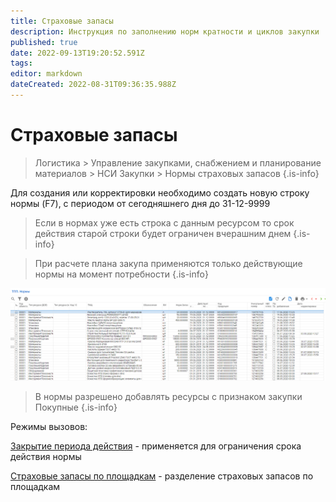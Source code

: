 ```yaml
---
title: Страховые запасы
description: Инструкция по заполнению норм кратности и циклов закупки
published: true
date: 2022-09-13T19:20:52.591Z
tags: 
editor: markdown
dateCreated: 2022-08-31T09:36:35.988Z
---
```


# Страховые запасы

> Логистика > Управление закупками, снабжением и планирование материалов > НСИ Закупки > Нормы страховых запасов
{.is-info}


Для создания или корректировки необходимо создать новую строку нормы (F7), с периодом от сегодняшнего дня до 31-12-9999


> Если в нормах уже есть строка с данным ресурсом то срок действия старой строки будет ограничен вчерашним днем
{.is-info}


> При расчете плана закупа применяются только действующие нормы на момент потребности
{.is-info}



![](<../../assets/image (287).png>)

> В нормы разрешено добавлять ресурсы с признаком закупки Покупные
{.is-info}



Режимы вызовов:

[Закрытие периода действия](../../../pdm/servisnye-rezhimy-pdm/zakrytie-srokov-deistviya-norm.md) - применяется для ограничения срока действия нормы

[Страховые запасы по площадкам](strakhovye-zapasy-po-ploshadkam.md) - разделение страховых запасов по площадкам
